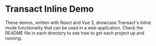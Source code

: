# Transact Inline Demo

These demos, written with React and Vue 3, showcase Transact's inline mode functionality that can be used in a web application. Check the README file in each directory to see how to get each project up and running.
